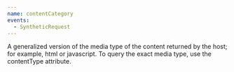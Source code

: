 ```yaml
---
name: contentCategory
events:
  - SyntheticRequest
---
```


A generalized version of the media type of the content returned by the host; for example, html or javascript. To query the exact media type, use the contentType attribute.